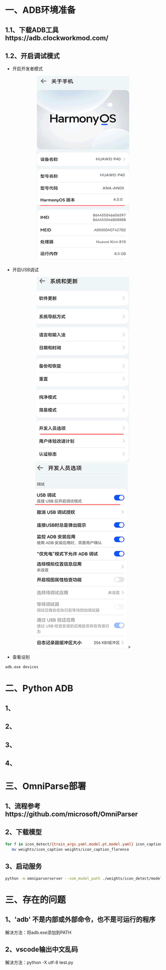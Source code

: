 # 一、ADB环境准备
## 1.1、下载ADB工具https://adb.clockworkmod.com/
## 1.2、开启调试模式
- 开启开发者模式
<div align=center><img src="./images/Development_Mode.png" alt="test" width="300" height="600"></div>

- 开启USB调试
<div align=center><img src="./images/Development_Option.png" alt="test" width="300" height="600"><img src="./images/Development_Option_USB.png" alt="test" width="300" height="600">></div>

- 查看设别

```sh
adb.exe devices
```

# 二、Python ADB
## 1、

## 2、

## 3、

## 4、

# 三、OmniParse部署
## 1、流程参考https://github.com/microsoft/OmniParser

## 2、下载模型
```sh
for f in icon_detect/{train_args.yaml,model.pt,model.yaml} icon_caption/{config.json,generation_config.json,model.safetensors}; do huggingface-cli download microsoft/OmniParser-v2.0 "$f" --local-dir weights; done
   mv weights/icon_caption weights/icon_caption_florence
```

## 3、启动服务
```sh
python -m omniparserserver --som_model_path ./weights/icon_detect/model.pt --caption_model_name florence2 --caption_model_path ./weights/icon_caption_florence --device cuda --BOX_TRESHOLD 0.05 --port 8080 --host 0.0.0.0
```

# 三、存在的问题
## 1、'adb' 不是内部或外部命令，也不是可运行的程序
解决方法：将adb.exe添加到PATH

## 2、vscode输出中文乱码
解决方法：python -X utf-8 test.py